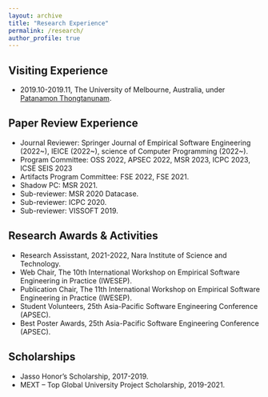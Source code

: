 ```yaml
---
layout: archive
title: "Research Experience"
permalink: /research/
author_profile: true
---
```


## Visiting Experience
* 2019.10-2019.11, The University of Melbourne, Australia, under [Patanamon Thongtanunam](https://patanamon.com/).

## Paper Review Experience

* Journal Reviewer: Springer Journal of Empirical Software Engineering (2022~), IEICE (2022~), science of Computer Programming (2022~).
* Program Committee: OSS 2022, APSEC 2022, MSR 2023, ICPC 2023, ICSE SEIS 2023
* Artifacts Program Committee: FSE 2022, FSE 2021.
* Shadow PC: MSR 2021.
* Sub-reviewer: MSR 2020 Datacase.
* Sub-reviewer: ICPC 2020.
* Sub-reviewer: VISSOFT 2019.

## Research Awards & Activities

* Research Assisstant, 2021-2022, Nara Institute of Science and Technology.
* Web Chair, The 10th International Workshop on Empirical Software Engineering in Practice (IWESEP).
* Publication Chair, The 11th International Workshop on Empirical Software Engineering in Practice (IWESEP).
* Student Volunteers, 25th Asia-Pacific Software Engineering Conference (APSEC).
* Best Poster Awards, 25th Asia-Pacific Software Engineering Conference (APSEC).

## Scholarships

* Jasso Honor’s Scholarship, 2017-2019.
* MEXT – Top Global University Project Scholarship, 2019-2021.

